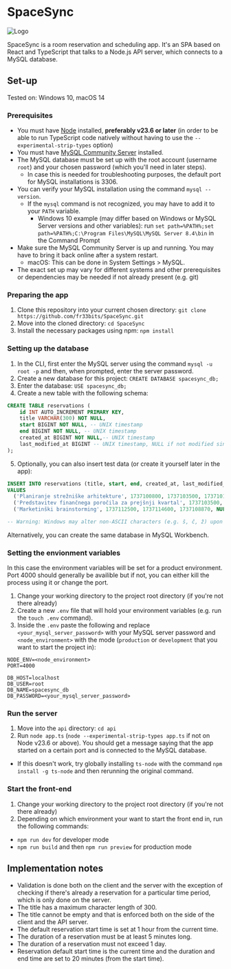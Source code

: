 # SpaceSync

<picture align="center" width="500">
  <source media="(prefers-color-scheme: dark)" alt="Logo" srcset="public/cover_dark.png">
  <source media="(prefers-color-scheme: light)" alt="Logo" srcset="public/cover_light.png">
  <img alt="Logo" src="cover_light.png">
</picture>

SpaceSync is a room reservation and scheduling app. It's an SPA based on React and TypeScript that talks to a Node.js API server, which connects to a MySQL database.

## Set-up

Tested on: Windows 10, macOS 14

### Prerequisites

- You must have [Node](https://nodejs.org/en) installed, **preferably v23.6 or later** (in order to be able to run TypeScript code natively without having to use the `--experimental-strip-types` option)
- You must have [MySQL Community Server](https://dev.mysql.com/downloads/) installed.
- The MySQL database must be set up with the root account (username `root`) and your chosen password (which you'll need in later steps).
  - In case this is needed for troubleshooting purposes, the default port for MySQL installations is 3306.
- You can verify your MySQL installation using the command `mysql --version`.
  - If the `mysql` command is not recognized, you may have to add it to your `PATH` variable.
    - Windows 10 example (may differ based on Windows or MySQL Server versions and other variables): run `set path=%PATH%;set path=%PATH%;C:\Program Files\MySQL\MySQL Server 8.4\bin` in the Command Prompt
- Make sure the MySQL Community Server is up and running. You may have to bring it back online after a system restart.
  - macOS: This can be done in System Settings > MySQL.
- The exact set up may vary for different systems and other prerequisites or dependencies may be needed if not already present (e.g. git)

### Preparing the app

1. Clone this repository into your current chosen directory: `git clone https://github.com/fr33bits/SpaceSync.git`
2. Move into the cloned directory: `cd SpaceSync`
3. Install the necessary packages using npm: `npm install`

### Setting up the database

1. In the CLI, first enter the MySQL server using the command `mysql -u root -p` and then, when prompted, enter the server password.
2. Create a new database for this project: `CREATE DATABASE spacesync_db;`
3. Enter the database: `USE spacesync_db;`
4. Create a new table with the following schema:

```sql
CREATE TABLE reservations (
    id INT AUTO_INCREMENT PRIMARY KEY,
    title VARCHAR(300) NOT NULL,
    start BIGINT NOT NULL, -- UNIX timestamp
    end BIGINT NOT NULL, -- UNIX timestamp
    created_at BIGINT NOT NULL,-- UNIX timestamp
    last_modified_at BIGINT -- UNIX timestamp, NULL if not modified since creation
);
```

5. Optionally, you can also insert test data (or create it yourself later in the app):

```sql
INSERT INTO reservations (title, start, end, created_at, last_modified_at)
VALUES
  ('Planiranje strežniške arhitekture', 1737100800, 1737103500, 1737101524, NULL),
  ('Predstavitev finančnega poročila za prejšnji kvartal', 1737103500, 1737105300, 1737099059, 1737101512),
  ('Marketinški brainstorming', 1737112500, 1737114600, 1737108870, NULL);

-- Warning: Windows may alter non-ASCII characters (e.g. š, č, ž) upon pasting into the Command Prompt or similar
```

Alternatively, you can create the same database in MySQL Workbench.

### Setting the envionment variables

In this case the environment variables will be set for a product environment. Port 4000 should generally be availible but if not, you can either kill the process using it or change the port.

1. Change your working directory to the project root directory (if you're not there already)
2. Create a new `.env` file that will hold your environment variables (e.g. run the `touch .env` command).
3. Inside the `.env` paste the following and replace `<your_mysql_server_password>` with your MySQL server password and `<node_environment>` with the mode (`production` or `development` that you want to start the project in):

```env
NODE_ENV=<node_environment>
PORT=4000

DB_HOST=localhost
DB_USER=root
DB_NAME=spacesync_db
DB_PASSWORD=<your_mysql_server_password>
```

### Run the server

1. Move into the `api` directory: `cd api`
2. Run `node app.ts` (`node --experimental-strip-types app.ts` if not on Node v23.6 or above). You should get a message saying that the app started on a certain port and is connected to the MySQL database.
  - If this doesn't work, try globally installing `ts-node` with the command `npm install -g ts-node` and then rerunning the original command.

### Start the front-end

1. Change your working directory to the project root directory (if you're not there already)
2. Depending on which environment your want to start the front end in, run the following commands:
  - `npm run dev` for developer mode
  - `npm run build` and then `npm run preview` for production mode

## Implementation notes

- Validation is done both on the client and the server with the exception of checking if there's already a reservation for a particular time period, which is only done on the server.
- The title has a maximum character length of 300.
- The title cannot be empty and that is enforced both on the side of the client and the API server.
- The default reservation start time is set at 1 hour from the current time.
- The duration of a reservation must be at least 5 minutes long.
- The duration of a reservation must not exceed 1 day.
- Reservation default start time is the current time and the duration and end time are set to 20 minutes (from the start time).
